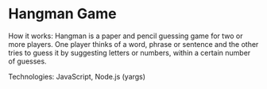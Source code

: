 # Hangman Game

How it works:
Hangman is a paper and pencil guessing game for two or more players. One player thinks of a word, phrase or sentence and the other tries to guess it by suggesting letters or numbers, within a certain number of guesses.

Technologies: JavaScript, Node.js (yargs)
